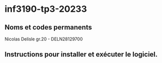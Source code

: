 # inf3190-tp3-20233
## Noms et codes permanents
Nicolas Delisle gr.20 - DELN28129700
## Instructions pour installer et exécuter le logiciel.
